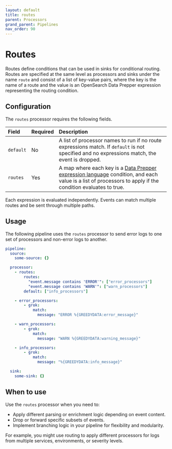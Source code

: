 ```yaml
---
layout: default
title: routes
parent: Processors
grand_parent: Pipelines
nav_order: 90
---
```


# Routes

Routes define conditions that can be used in sinks for conditional routing. Routes are specified at the same level as processors and sinks under the name `route` and consist of a list of key-value pairs, where the key is the name of a route and the value is an OpenSearch Data Prepper expression representing the routing condition.

## Configuration

The `routes` processor requires the following fields.

| Field | Required | Description |
| :--- | :--- | :--- |
| `default` | No   | A list of processor names to run if no route expressions match. If `default` is not specified and no expressions match, the event is dropped. |
| `routes`  | Yes    | A map where each key is a [Data Prepper expression language]({{site.url}}{{site.baseurl}}/data-prepper/pipelines/expression-syntax/) condition, and each value is a list of processors to apply if the condition evaluates to true. |

Each expression is evaluated independently. Events can match multiple routes and be sent through multiple paths.

## Usage

The following pipeline uses the `routes` processor to send error logs to one set of processors and non-error logs to another.

```yaml
pipeline:
  source:
    some-source: {}

  processor:
    - routes:
        routes:
          "event.message contains 'ERROR'": ["error_processors"]
          "event.message contains 'WARN'": ["warn_processors"]
        default: ["info_processors"]

    - error_processors:
        - grok:
            match:
              message: "ERROR %{GREEDYDATA:error_message}"

    - warn_processors:
        - grok:
            match:
              message: "WARN %{GREEDYDATA:warning_message}"

    - info_processors:
        - grok:
            match:
              message: "%{GREEDYDATA:info_message}"

  sink:
    some-sink: {}
```

## When to use

Use the `routes` processor when you need to:

- Apply different parsing or enrichment logic depending on event content.
- Drop or forward specific subsets of events.
- Implement branching logic in your pipeline for flexibility and modularity.

For example, you might use routing to apply different processors for logs from multiple services, environments, or severity levels.
